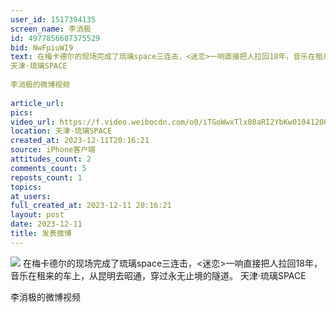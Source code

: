```yaml
---
user_id: 1517394135
screen_name: 李消极
id: 4977856687375529
bid: NwFpiuWI9
text: 在梅卡德尔的现场完成了琉璃space三连击，<迷恋>一响直接把人拉回18年，音乐在租来的车上，从昆明去昭通，穿过永无止境的隧道。 
天津·琉璃SPACE
 
李消极的微博视频
 
article_url: 
pics: 
video_url: https://f.video.weibocdn.com/o0/iTGoWwxTlx08aRI2YbKw01041200ryOu0E010.mp4?label=mp4_720p&template=1280x720.25.0&ori=0&ps=1CwnkDw1GXwCQx&Expires=1735251393&ssig=qgv4mRr5KK&KID=unistore,video
location: 天津·琉璃SPACE
created_at: 2023-12-11T20:16:21
source: iPhone客户端
attitudes_count: 2
comments_count: 5
reposts_count: 1
topics: 
at_users: 
full_created_at: 2023-12-11 20:16:21
layout: post
date: 2023-12-11
title: 发表微博
---
```


![](https://image.baidu.com/search/down?url=)
在梅卡德尔的现场完成了琉璃space三连击，<迷恋>一响直接把人拉回18年，音乐在租来的车上，从昆明去昭通，穿过永无止境的隧道。 
天津·琉璃SPACE
 
李消极的微博视频
 
